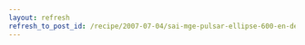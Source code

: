 ```yaml
---
layout: refresh
refresh_to_post_id: /recipe/2007-07-04/sai-mge-pulsar-ellipse-600-en-debian-con-nut.html
---
```

